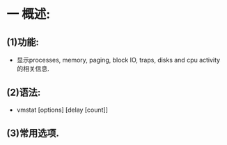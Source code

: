 # 一 概述:
## (1)功能:
- 显示processes, memory, paging, block IO, traps, disks and cpu activity的相关信息.

## (2)语法:
- vmstat [options] [delay [count]]

## (3)常用选项.